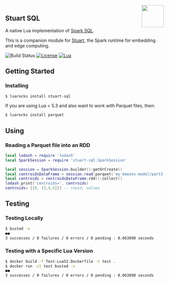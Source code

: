 <img align="right" src="stuart.png" width="70">

## Stuart SQL

A native Lua implementation of [Spark SQL](https://spark.apache.org/docs/2.2.0/sql-programming-guide.html).

This is a companion module for [Stuart](https://github.com/BixData/stuart), the Spark runtime for embedding and edge computing.

![Build Status](https://api.travis-ci.org/BixData/stuart-sql.svg?branch=master)
[![License](http://img.shields.io/badge/Licence-Apache%202.0-blue.svg)](LICENSE)
[![Lua](https://img.shields.io/badge/Lua-5.1%20|%205.2%20|%205.3%20|%20JIT%202.0%20|%20JIT%202.1%20|%20eLua%20|%20Fengari%20|%20GopherLua%20|%20Redis-blue.svg)]()

## Getting Started

### Installing

```sh
$ luarocks install stuart-sql
```

If you are using Lua < 5.3 and also want to work with Parquet files, then:

```sh
$ luarocks install parquet
```

## Using

### Reading a Parquet file into an RDD

```lua
local lodash = require 'lodash'
local SparkSession = require 'stuart-sql.SparkSession'

local session = SparkSession.builder():getOrCreate()
local centroidsDataFrame = session.read:parquet('my-kmeans-model/part3.parquet')
local centroids = centroidsDataFrame:rdd():collect()
lodash.print('centroids=', centroids)
centroids= {{0, {3,4,5}}} -- rowid, values
```

## Testing

### Testing Locally

```sh
$ busted -v
●●
3 successes / 0 failures / 0 errors / 0 pending : 0.063098 seconds
```

### Testing with a Specific Lua Version

```sh
$ docker build -f Test-Lua52.Dockerfile -t test .
$ docker run -it test busted -v
●●
3 successes / 0 failures / 0 errors / 0 pending : 0.063098 seconds
```
